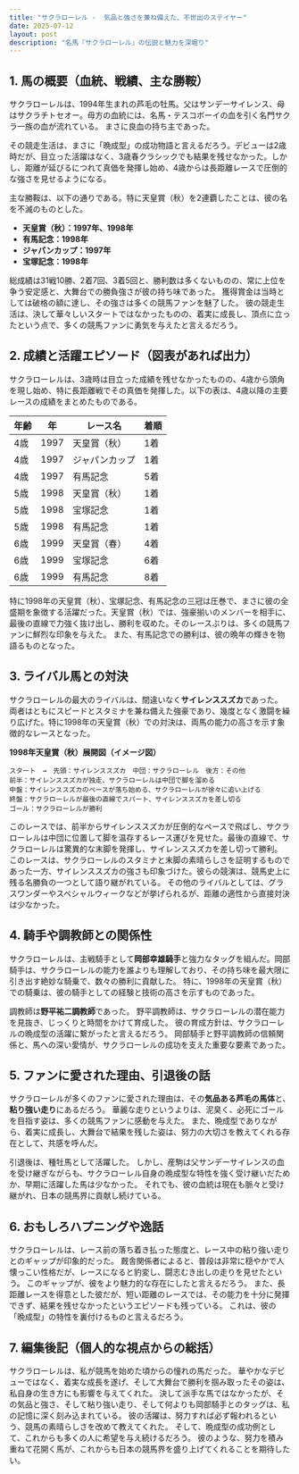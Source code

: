 ```yaml
---
title: "サクラローレル -  気品と強さを兼ね備えた、不世出のステイヤー"
date: 2025-07-12
layout: post
description: "名馬『サクラローレル』の伝説と魅力を深堀り"
---
```


## 1. 馬の概要（血統、戦績、主な勝鞍）

サクラローレルは、1994年生まれの芦毛の牡馬。父はサンデーサイレンス、母はサクラチトセオー。母方の血統には、名馬・テスコボーイの血を引く名門サクラ一族の血が流れている。  まさに良血の持ち主であった。

その競走生活は、まさに「晩成型」の成功物語と言えるだろう。デビューは2歳時だが、目立った活躍はなく、3歳春クラシックでも結果を残せなかった。しかし、距離が延びるにつれて真価を発揮し始め、4歳からは長距離レースで圧倒的な強さを見せるようになる。

主な勝鞍は、以下の通りである。特に天皇賞（秋）を2連覇したことは、彼の名を不滅のものとした。

* **天皇賞（秋）：1997年、1998年**
* **有馬記念：1998年**
* **ジャパンカップ：1997年**
* **宝塚記念：1998年**


総成績は31戦10勝、2着7回、3着5回と、勝利数は多くないものの、常に上位を争う安定感と、大舞台での勝負強さが彼の持ち味であった。  獲得賞金は当時としては破格の額に達し、その強さは多くの競馬ファンを魅了した。  彼の競走生活は、決して華々しいスタートではなかったものの、着実に成長し、頂点に立ったという点で、多くの競馬ファンに勇気を与えたと言えるだろう。


## 2. 成績と活躍エピソード（図表があれば出力）

サクラローレルは、3歳時は目立った成績を残せなかったものの、4歳から頭角を現し始め、特に長距離戦でその真価を発揮した。以下の表は、4歳以降の主要レースの成績をまとめたものである。

| 年齢 | 年 | レース名          | 着順 |
|-----|----|-----------------|-----|
| 4歳  | 1997 | 天皇賞（秋）      | 1着 |
| 4歳  | 1997 | ジャパンカップ     | 1着 |
| 4歳  | 1997 | 有馬記念          | 5着 |
| 5歳  | 1998 | 天皇賞（秋）      | 1着 |
| 5歳  | 1998 | 宝塚記念          | 1着 |
| 5歳  | 1998 | 有馬記念          | 1着 |
| 6歳  | 1999 | 天皇賞（春）      | 4着 |
| 6歳  | 1999 | 宝塚記念          | 6着 |
| 6歳  | 1999 | 有馬記念          | 8着 |


特に1998年の天皇賞（秋）、宝塚記念、有馬記念の三冠は圧巻で、まさに彼の全盛期を象徴する活躍だった。天皇賞（秋）では、強豪揃いのメンバーを相手に、最後の直線で力強く抜け出し、勝利を収めた。そのレースぶりは、多くの競馬ファンに鮮烈な印象を与えた。  また、有馬記念での勝利は、彼の晩年の輝きを物語るものとなった。


## 3. ライバル馬との対決

サクラローレルの最大のライバルは、間違いなく**サイレンススズカ**であった。  両者はともにスピードとスタミナを兼ね備えた強豪であり、幾度となく激闘を繰り広げた。特に1998年の天皇賞（秋）での対決は、両馬の能力の高さを示す象徴的なレースとなった。

**1998年天皇賞（秋）展開図（イメージ図）**

```
スタート　→　先頭：サイレンススズカ　中団：サクラローレル　後方：その他
前半：サイレンススズカが独走、サクラローレルは中団で脚を溜める
中盤：サイレンススズカのペースが落ち始める、サクラローレルが徐々に追い上げる
終盤：サクラローレルが最後の直線でスパート、サイレンススズカを差し切る
ゴール：サクラローレルが勝利
```

このレースでは、前半からサイレンススズカが圧倒的なペースで飛ばし、サクラローレルは中団に位置して脚を温存するレース運びを見せた。最後の直線で、サクラローレルは驚異的な末脚を発揮し、サイレンススズカを差し切って勝利。  このレースは、サクラローレルのスタミナと末脚の素晴らしさを証明するものであった一方、サイレンススズカの強さも印象づけた。彼らの競演は、競馬史上に残る名勝負の一つとして語り継がれている。  その他のライバルとしては、グラスワンダーやスペシャルウィークなどが挙げられるが、距離の適性から直接対決は少なかった。


## 4. 騎手や調教師との関係性

サクラローレルは、主戦騎手として**岡部幸雄騎手**と強力なタッグを組んだ。岡部騎手は、サクラローレルの能力を誰よりも理解しており、その持ち味を最大限に引き出す絶妙な騎乗で、数々の勝利に貢献した。  特に、1998年の天皇賞（秋）での騎乗は、彼の騎手としての経験と技術の高さを示すものであった。

調教師は**野平祐二調教師**であった。 野平調教師は、サクラローレルの潜在能力を見抜き、じっくりと時間をかけて育成した。  彼の育成方針は、サクラローレルの晩成型の活躍に繋がったと言えるだろう。  岡部騎手と野平調教師の信頼関係と、馬への深い愛情が、サクラローレルの成功を支えた重要な要素であった。


## 5. ファンに愛された理由、引退後の話

サクラローレルが多くのファンに愛された理由は、その**気品ある芦毛の馬体**と、**粘り強い走り**にあるだろう。  華麗な走りというよりは、泥臭く、必死にゴールを目指す姿は、多くの競馬ファンに感動を与えた。  また、晩成型でありながら、着実に成長し、大舞台で結果を残した姿は、努力の大切さを教えてくれる存在として、共感を呼んだ。

引退後は、種牡馬として活躍した。  しかし、産駒は父サンデーサイレンスの血を受け継ぎながらも、サクラローレル自身の晩成型な特性を強く受け継いだためか、早期に活躍した馬は少なかった。  それでも、彼の血統は現在も脈々と受け継がれ、日本の競馬界に貢献し続けている。


## 6. おもしろハプニングや逸話

サクラローレルは、レース前の落ち着き払った態度と、レース中の粘り強い走りとのギャップが印象的だった。  厩舎関係者によると、普段は非常に穏やかで人懐っこい性格だが、レースになると豹変し、闘志むき出しの走りを見せたという。  このギャップが、彼をより魅力的な存在にしたと言えるだろう。  また、長距離レースを得意とした彼だが、短い距離のレースでは、その能力を十分に発揮できず、結果を残せなかったというエピソードも残っている。  これは、彼の「晩成型」の特性を裏付けるものと言えるだろう。


## 7. 編集後記（個人的な視点からの総括）

サクラローレルは、私が競馬を始めた頃からの憧れの馬だった。  華やかなデビューではなく、着実な成長を遂げ、そして大舞台で勝利を掴み取ったその姿は、私自身の生き方にも影響を与えてくれた。  決して派手な馬ではなかったが、その気品と強さ、そして粘り強い走り、そして何よりも岡部騎手とのタッグは、私の記憶に深く刻み込まれている。  彼の活躍は、努力すれば必ず報われるという、競馬の素晴らしさを改めて教えてくれた。  そして、晩成型の成功例として、これからも多くの人に希望を与え続けるだろう。  彼のような、努力を積み重ねて花開く馬が、これからも日本の競馬界を盛り上げてくれることを期待したい。
